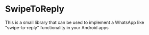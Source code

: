 # SwipeToReply
This is a small library that can be used to implement a WhatsApp like "swipe-to-reply" functionality in your Android apps
